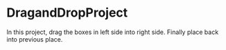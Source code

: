 # DragandDropProject
In this project, drag the boxes in left side into right side. Finally place back into previous place.
